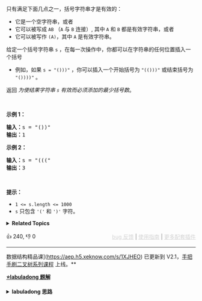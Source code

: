 <p>只有满足下面几点之一，括号字符串才是有效的：</p>

<ul> 
 <li>它是一个空字符串，或者</li> 
 <li>它可以被写成&nbsp;<code>AB</code>&nbsp;（<code>A</code>&nbsp;与&nbsp;<code>B</code>&nbsp;连接）, 其中&nbsp;<code>A</code> 和&nbsp;<code>B</code>&nbsp;都是有效字符串，或者</li> 
 <li>它可以被写作&nbsp;<code>(A)</code>，其中&nbsp;<code>A</code>&nbsp;是有效字符串。</li> 
</ul>

<p>给定一个括号字符串 <code>s</code> ，在每一次操作中，你都可以在字符串的任何位置插入一个括号</p>

<ul> 
 <li>例如，如果 <code>s = "()))"</code> ，你可以插入一个开始括号为 <code>"(()))"</code> 或结束括号为 <code>"())))"</code> 。</li> 
</ul>

<p>返回 <em>为使结果字符串 <code>s</code> 有效而必须添加的最少括号数</em>。</p>

<p>&nbsp;</p>

<p><strong>示例 1：</strong></p>

<pre>
<strong>输入：</strong>s = "())"
<strong>输出：</strong>1
</pre>

<p><strong>示例 2：</strong></p>

<pre>
<strong>输入：</strong>s = "((("
<strong>输出：</strong>3
</pre>

<p>&nbsp;</p>

<p><strong>提示：</strong></p>

<ul> 
 <li><code>1 &lt;= s.length &lt;= 1000</code></li> 
 <li><code>s</code> 只包含&nbsp;<code>'('</code> 和&nbsp;<code>')'</code>&nbsp;字符。</li> 
</ul>

<details><summary><strong>Related Topics</strong></summary>栈 | 贪心 | 字符串</details><br>

<div>👍 240, 👎 0<span style='float: right;'><span style='color: gray;'><a href='https://github.com/labuladong/fucking-algorithm/discussions/939' target='_blank' style='color: lightgray;text-decoration: underline;'>bug 反馈</a> | <a href='https://labuladong.gitee.io/article/fname.html?fname=jb插件简介' target='_blank' style='color: lightgray;text-decoration: underline;'>使用指南</a> | <a href='https://labuladong.github.io/algo/images/others/%E5%85%A8%E5%AE%B6%E6%A1%B6.jpg' target='_blank' style='color: lightgray;text-decoration: underline;'>更多配套插件</a></span></span></div>

<div id="labuladong"><hr>

</div>





数据结构精品课](https://aep.h5.xeknow.com/s/1XJHEO) 已更新到 V2.1，[手把手刷二叉树系列课程](https://aep.xet.tech/s/3YGcq3) 上线。**



<p><strong><a href="https://labuladong.gitee.io/article/slug.html?slug=minimum-add-to-make-parentheses-valid" target="_blank">⭐️labuladong 题解</a></strong></p>
<details><summary><strong>labuladong 思路</strong></summary>

## 基本思路

核心思路是以左括号为基准，通过维护对右括号的需求数 `need`，来计算最小的插入次数。

**详细题解：[如何解决括号相关的问题](https://labuladong.github.io/article/fname.html?fname=括号插入)**

**标签：括号问题**

## 解法代码

提示：🟢 标记的是我写的解法代码，🤖 标记的是 chatGPT 翻译的多语言解法代码。如有错误，可以 [点这里](https://github.com/labuladong/fucking-algorithm/issues/1113) 反馈和修正。

<div class="tab-panel"><div class="tab-nav">
<button data-tab-item="cpp" class="tab-nav-button btn " data-tab-group="default" onclick="switchTab(this)">cpp🤖</button>

<button data-tab-item="python" class="tab-nav-button btn " data-tab-group="default" onclick="switchTab(this)">python🤖</button>

<button data-tab-item="java" class="tab-nav-button btn active" data-tab-group="default" onclick="switchTab(this)">java🟢</button>

<button data-tab-item="go" class="tab-nav-button btn " data-tab-group="default" onclick="switchTab(this)">go🤖</button>

<button data-tab-item="javascript" class="tab-nav-button btn " data-tab-group="default" onclick="switchTab(this)">javascript🤖</button>
</div><div class="tab-content">
<div data-tab-item="cpp" class="tab-item " data-tab-group="default"><div class="highlight">

```cpp
// 注意：cpp 代码由 chatGPT🤖 根据我的 java 代码翻译，旨在帮助不同背景的读者理解算法逻辑。
// 本代码已经通过力扣的测试用例，应该可直接成功提交。

class Solution {
public:
    int minAddToMakeValid(string s) {
        // res 记录插入次数
        int res = 0;
        // need 变量记录右括号的需求量
        int need = 0;

        for (int i = 0; i < s.length(); i++) {
            if (s[i] == '(') {
                // 对右括号的需求 + 1
                need++;
            }

            if (s[i] == ')') {
                // 对右括号的需求 - 1
                need--;

                if (need == -1) {
                    need = 0;
                    // 需插入一个左括号
                    res++;
                }
            }
        }

        return res + need;
    }
};
```

</div></div>

<div data-tab-item="python" class="tab-item " data-tab-group="default"><div class="highlight">

```python
# 注意：python 代码由 chatGPT🤖 根据我的 java 代码翻译，旨在帮助不同背景的读者理解算法逻辑。
# 本代码已经通过力扣的测试用例，应该可直接成功提交。

class Solution:
    def minAddToMakeValid(self, s: str) -> int:
        # res 记录插入次数
        res = 0
        # need 变量记录右括号的需求量
        need = 0

        for i in range(len(s)):
            if s[i] == '(':
                # 对右括号的需求 + 1
                need += 1

            if s[i] == ')':
                # 对右括号的需求 - 1
                need -= 1

                if need == -1:
                    need = 0
                    # 需插入一个左括号
                    res += 1

        return res + need
```

</div></div>

<div data-tab-item="java" class="tab-item active" data-tab-group="default"><div class="highlight">

```java
class Solution {
    public int minAddToMakeValid(String s) {
        // res 记录插入次数
        int res = 0;
        // need 变量记录右括号的需求量
        int need = 0;

        for (int i = 0; i < s.length(); i++) {
            if (s.charAt(i) == '(') {
                // 对右括号的需求 + 1
                need++;
            }

            if (s.charAt(i) == ')') {
                // 对右括号的需求 - 1
                need--;

                if (need == -1) {
                    need = 0;
                    // 需插入一个左括号
                    res++;
                }
            }
        }

        return res + need;
    }
}
```

</div></div>

<div data-tab-item="go" class="tab-item " data-tab-group="default"><div class="highlight">

```go
// 注意：go 代码由 chatGPT🤖 根据我的 java 代码翻译，旨在帮助不同背景的读者理解算法逻辑。
// 本代码已经通过力扣的测试用例，应该可直接成功提交。

func minAddToMakeValid(s string) int {
    // res 记录插入次数
    res := 0
    // need 变量记录右括号的需求量
    need := 0

    for i := 0; i < len(s); i++ {
        if s[i] == '(' {
            // 对右括号的需求 + 1
            need++
        }

        if s[i] == ')' {
            // 对右括号的需求 - 1
            need--

            if need == -1 {
                need = 0
                // 需插入一个左括号
                res++
            }
        }
    }

    return res + need
}
```

</div></div>

<div data-tab-item="javascript" class="tab-item " data-tab-group="default"><div class="highlight">

```javascript
// 注意：javascript 代码由 chatGPT🤖 根据我的 java 代码翻译，旨在帮助不同背景的读者理解算法逻辑。
// 本代码已经通过力扣的测试用例，应该可直接成功提交。

var minAddToMakeValid = function(s) {
    // res 记录插入次数
    let res = 0;
    // need 变量记录右括号的需求量
    let need = 0;

    for (let i = 0; i < s.length; i++) {
        if (s.charAt(i) == '(') {
            // 对右括号的需求 + 1
            need++;
        }

        if (s.charAt(i) == ')') {
            // 对右括号的需求 - 1
            need--;

            if (need == -1) {
                need = 0;
                // 需插入一个左括号
                res++;
            }
        }
    }

    return res + need;
};
```

</div></div>
</div></div>

**类似题目**：
  - [1541. 平衡括号字符串的最少插入次数 🟠](/problems/minimum-insertions-to-balance-a-parentheses-string)
  - [20. 有效的括号 🟢](/problems/valid-parentheses)

</details>
</div>



